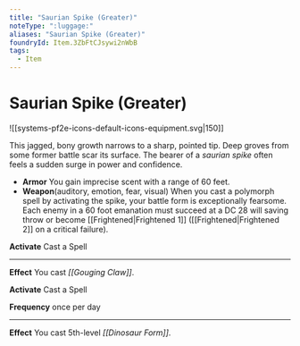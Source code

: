 ```yaml
---
title: "Saurian Spike (Greater)"
noteType: ":luggage:"
aliases: "Saurian Spike (Greater)"
foundryId: Item.3ZbFtCJsywi2nWbB
tags:
  - Item
---
```


# Saurian Spike (Greater)
![[systems-pf2e-icons-default-icons-equipment.svg|150]]

This jagged, bony growth narrows to a sharp, pointed tip. Deep groves from some former battle scar its surface. The bearer of a _saurian spike_ often feels a sudden surge in power and confidence.

*   **Armor** You gain imprecise scent with a range of 60 feet.
*   **Weapon**(auditory, emotion, fear, visual) When you cast a polymorph spell by activating the spike, your battle form is exceptionally fearsome. Each enemy in a 60 foot emanation must succeed at a DC 28 will saving throw or become [[Frightened|Frightened 1]] ([[Frightened|Frightened 2]] on a critical failure).

**Activate** Cast a Spell

* * *

**Effect** You cast _[[Gouging Claw]]_.

**Activate** Cast a Spell

**Frequency** once per day

* * *

**Effect** You cast 5th-level _[[Dinosaur Form]]_.
